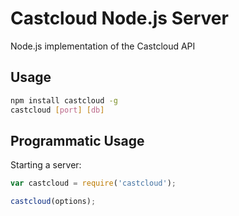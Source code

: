 # Castcloud Node.js Server

Node.js implementation of the Castcloud API

## Usage

```sh
npm install castcloud -g
castcloud [port] [db]
```

## Programmatic Usage

Starting a server:
```javascript
var castcloud = require('castcloud');

castcloud(options);
```